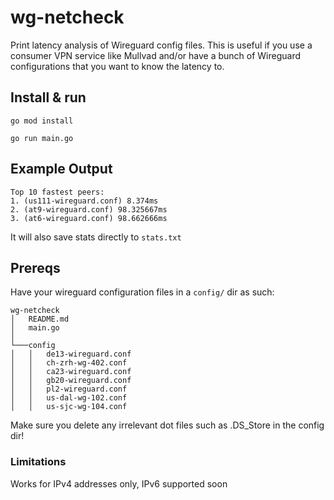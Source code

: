 # wg-netcheck

Print latency analysis of Wireguard config files. This is useful if you use a consumer VPN service like Mullvad and/or have a bunch of Wireguard configurations that you want to know the latency to.

## Install & run

`go mod install`

`go run main.go`

## Example Output

```
Top 10 fastest peers:
1. (us111-wireguard.conf) 8.374ms
2. (at9-wireguard.conf) 98.325667ms
3. (at6-wireguard.conf) 98.662666ms

```
It will also save stats directly to `stats.txt`
## Prereqs
Have your wireguard configuration files in a `config/` dir as such:

```
wg-netcheck
│   README.md
│   main.go
│
└───config
│   │   de13-wireguard.conf
│   │   ch-zrh-wg-402.conf
│   │   ca23-wireguard.conf
│   │   gb20-wireguard.conf
│   │   pl2-wireguard.conf
│   │   us-dal-wg-102.conf
│   │   us-sjc-wg-104.conf
```

Make sure you delete any irrelevant dot files such as .DS_Store in the config dir!

### Limitations
Works for IPv4 addresses only, IPv6 supported soon
